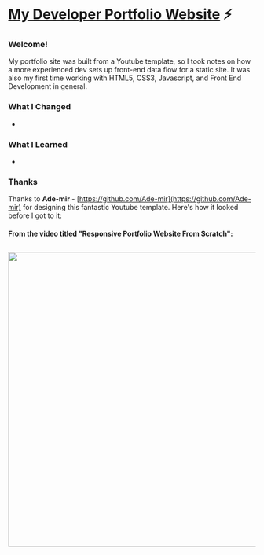 # <a href="">My Developer Portfolio Website</a> ⚡️

### Welcome!
My portfolio site was built from a Youtube template, so I took notes on how a more experienced dev sets up front-end data flow for a static site. It was also my first time working with HTML5, CSS3, Javascript, and Front End Development in general.

### What I Changed
- 


### What I Learned
-


### Thanks
Thanks to **Ade-mir** - [https://github.com/Ade-mir](https://github.com/Ade-mir) for designing this fantastic Youtube template. Here's how it looked before I got to it:

#### From the video titled "Responsive Portfolio Website From Scratch":
<h2 align="center">
  <img src="https://tangerine-hummingbird-1479b6.netlify.app/" alt="" width="600px" />
  <br>
</h2>